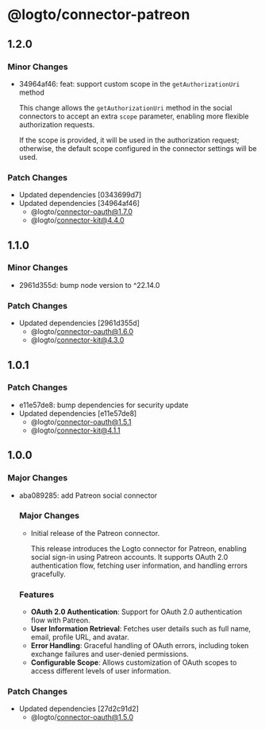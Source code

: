 # @logto/connector-patreon

## 1.2.0

### Minor Changes

- 34964af46: feat: support custom scope in the `getAuthorizationUri` method

  This change allows the `getAuthorizationUri` method in the social connectors to accept an extra `scope` parameter, enabling more flexible authorization requests.

  If the scope is provided, it will be used in the authorization request; otherwise, the default scope configured in the connector settings will be used.

### Patch Changes

- Updated dependencies [0343699d7]
- Updated dependencies [34964af46]
  - @logto/connector-oauth@1.7.0
  - @logto/connector-kit@4.4.0

## 1.1.0

### Minor Changes

- 2961d355d: bump node version to ^22.14.0

### Patch Changes

- Updated dependencies [2961d355d]
  - @logto/connector-oauth@1.6.0
  - @logto/connector-kit@4.3.0

## 1.0.1

### Patch Changes

- e11e57de8: bump dependencies for security update
- Updated dependencies [e11e57de8]
  - @logto/connector-oauth@1.5.1
  - @logto/connector-kit@4.1.1

## 1.0.0

### Major Changes

- aba089285: add Patreon social connector

  ### Major Changes

  - Initial release of the Patreon connector.

    This release introduces the Logto connector for Patreon, enabling social sign-in using Patreon accounts. It supports OAuth 2.0 authentication flow, fetching user information, and handling errors gracefully.

  ### Features

  - **OAuth 2.0 Authentication**: Support for OAuth 2.0 authentication flow with Patreon.
  - **User Information Retrieval**: Fetches user details such as full name, email, profile URL, and avatar.
  - **Error Handling**: Graceful handling of OAuth errors, including token exchange failures and user-denied permissions.
  - **Configurable Scope**: Allows customization of OAuth scopes to access different levels of user information.

### Patch Changes

- Updated dependencies [27d2c91d2]
  - @logto/connector-oauth@1.5.0
